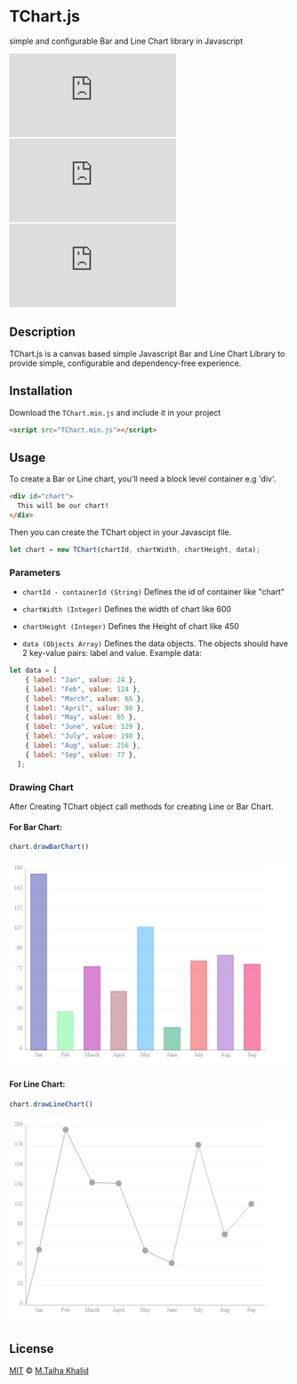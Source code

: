 # TChart.js
simple and configurable Bar and Line Chart library in Javascript

![GitHub](https://img.shields.io/github/license/talhakhalid-tech/TChart.js)
![GitHub last commit](https://img.shields.io/github/last-commit/talhakhalid-tech/TChart.js)
![GitHub code size in bytes](https://img.shields.io/github/languages/code-size/talhakhalid-tech/TChart.js)

## Description
TChart.js is a canvas based simple Javascript Bar and Line Chart Library to provide simple, configurable and dependency-free experience.

## Installation
Download the `TChart.min.js` and include it in your project

```html
<script src="TChart.min.js"></script>
```

## Usage
To create a Bar or Line chart, you'll need a block level container e.g 'div'.

```html
<div id="chart">
  This will be our chart!
</div>
```
Then you can create the TChart object in your Javascipt file.

```js
let chart = new TChart(chartId, chartWidth, chartHeight, data);
```

### Parameters
- `chartId - containerId (String)`
Defines the id of container like "chart"

- `chartWidth (Integer)`
Defines the width of chart like 600

- `chartHeight (Integer)`
Defines the Height of chart like 450

- `data (Objects Array)`
Defines the data objects. The objects should have 2 key-value pairs: label and value. Example data:

```js
let data = [
    { label: "Jan", value: 24 },
    { label: "Feb", value: 124 },
    { label: "March", value: 65 },
    { label: "April", value: 98 },
    { label: "May", value: 65 },
    { label: "June", value: 129 },
    { label: "July", value: 198 },
    { label: "Aug", value: 256 },
    { label: "Sep", value: 77 },
  ];
```
### Drawing Chart

After Creating TChart object call methods for creating Line or Bar Chart.

#### For Bar Chart:

```js
chart.drawBarChart()
```

!["BarChart"](TChart-BarChart.JPG)


#### For Line Chart:

```js
chart.drawLineChart()
```
!["LineChart"](TChart-LineChart.JPG)



## License
[MIT](LICENSE.md) © [M.Talha Khalid](https://github.com/talhakhalid-tech)





